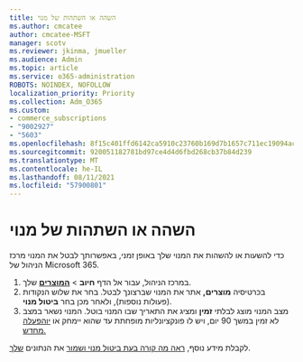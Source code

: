 ```yaml
---
title: השהה או השתהות של מנוי
ms.author: cmcatee
author: cmcatee-MSFT
manager: scotv
ms.reviewer: jkinma, jmueller
ms.audience: Admin
ms.topic: article
ms.service: o365-administration
ROBOTS: NOINDEX, NOFOLLOW
localization_priority: Priority
ms.collection: Adm_O365
ms.custom:
- commerce_subscriptions
- "9002927"
- "5603"
ms.openlocfilehash: 8f15c401ffd6142ca5910c23760b169d7b1657c711ec19094ac7a2940e40a629
ms.sourcegitcommit: 920051182781bd97ce4d4d6fbd268cb37b84d239
ms.translationtype: MT
ms.contentlocale: he-IL
ms.lasthandoff: 08/11/2021
ms.locfileid: "57900801"
---
```

# <a name="suspend-or-pause-a-subscription"></a>השהה או השתהות של מנוי

כדי להשעות או להשהות את המנוי שלך באופן זמני, באפשרותך לבטל את המנוי מרכז הניהול של Microsoft 365.

1. במרכז הניהול, עבור אל הדף **חיוב**  >  **[המוצרים](https://go.microsoft.com/fwlink/p/?linkid=842054)** שלך.
2. בכרטיסיה **מוצרים,** אתר את המנוי שברצונך לבטל. בחר את שלוש הנקודות (פעולות נוספות), ולאחר מכן בחר **ביטול מנוי**.
3. מצב המנוי מוצג לבלתי **זמין** ומציג את התאריך שבו המנוי בוטל. המנוי נשאר במצב לא זמין במשך 90 יום, ויש לו פונקציונליות מופחתת עד שהוא יימחק או [יוהפעלה מחדש.](https://docs.microsoft.com/microsoft-365/commerce/subscriptions/reactivate-your-subscription)

לקבלת מידע נוסף, [ראה מה קורה בעת ביטול מנוי ושמור](https://docs.microsoft.com/microsoft-365/commerce/subscriptions/cancel-your-subscription#what-happens-when-you-cancel-a-subscription) את הנתונים [שלך](https://docs.microsoft.com/microsoft-365/commerce/subscriptions/cancel-your-subscription#save-your-data).
